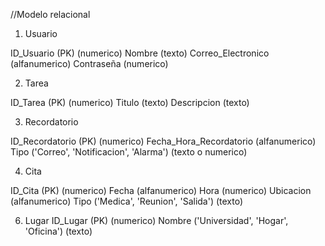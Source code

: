 //Modelo relacional

1. Usuario 

ID_Usuario (PK) (numerico)
Nombre (texto)
Correo_Electronico (alfanumerico)
Contraseña (numerico)

2. Tarea 

ID_Tarea (PK) (numerico)
Titulo (texto)
Descripcion (texto) 

3. Recordatorio 

ID_Recordatorio (PK) (numerico)
Fecha_Hora_Recordatorio (alfanumerico)
Tipo ('Correo', 'Notificacion', 'Alarma') (texto o numerico)

4. Cita 

ID_Cita (PK) (numerico)
Fecha (alfanumerico)
Hora (numerico)
Ubicacion (alfanumerico)
Tipo ('Medica', 'Reunion', 'Salida') (texto)

6. Lugar 
ID_Lugar (PK) (numerico)
Nombre ('Universidad', 'Hogar', 'Oficina') (texto)